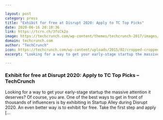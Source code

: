 ```yaml
---

layout: post
category: press
title: "Exhibit for free at Disrupt 2020: Apply to TC Top Picks"
date: 2020-06-16 20:10:36
link: https://tcrn.ch/3fsCk2o
image: https://techcrunch.com/wp-content/themes/techcrunch-2017/images/opengraph-default.png
domain: techcrunch.com
author: "TechCrunch"
icon: https://techcrunch.com/wp-content/uploads/2015/02/cropped-cropped-favicon-gradient.png?w=180
excerpt: "Looking for a way to get your early-stage startup the massive attention it deserves? Of course, you are. One of the best ways to get in front of thousands of influencers is by exhibiting in Startup Alley during Disrupt 2020. An even better way is to exhibit for free. Take the first step and apply […"

---
```


### Exhibit for free at Disrupt 2020: Apply to TC Top Picks – TechCrunch

Looking for a way to get your early-stage startup the massive attention it deserves? Of course, you are. One of the best ways to get in front of thousands of influencers is by exhibiting in Startup Alley during Disrupt 2020. An even better way is to exhibit for free. Take the first step and apply […